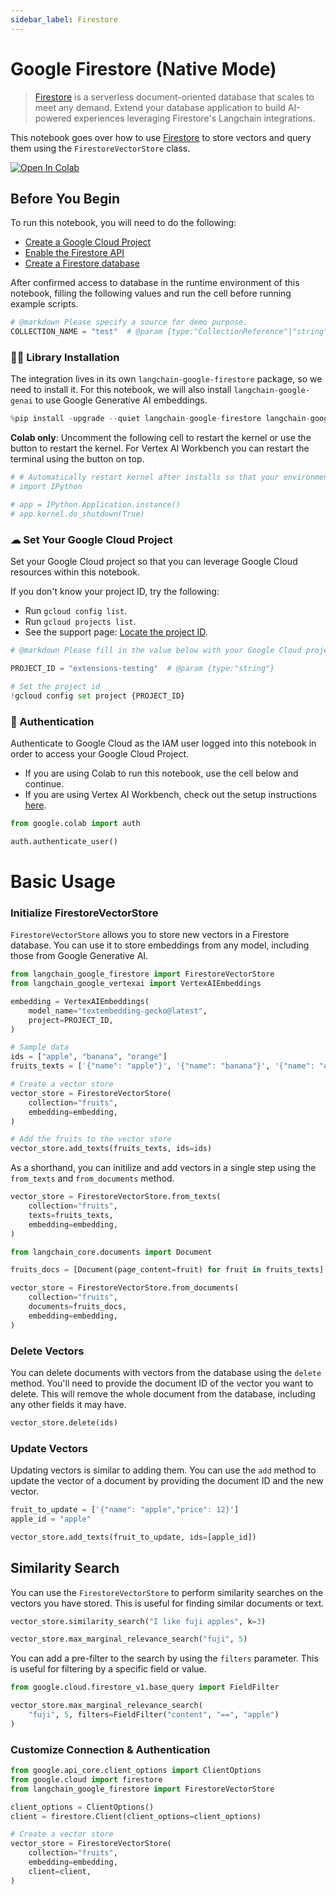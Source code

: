 ```yaml
---
sidebar_label: Firestore
---
```


# Google Firestore (Native Mode)

> [Firestore](https://cloud.google.com/firestore) is a serverless document-oriented database that scales to meet any demand. Extend your database application to build AI-powered experiences leveraging Firestore's Langchain integrations.

This notebook goes over how to use [Firestore](https://cloud.google.com/firestore) to store vectors and query them using the `FirestoreVectorStore` class.

[![Open In Colab](https://colab.research.google.com/assets/colab-badge.svg)](https://colab.research.google.com/github/googleapis/langchain-google-firestore-python/blob/main/docs/vectorstores.ipynb)

## Before You Begin

To run this notebook, you will need to do the following:

* [Create a Google Cloud Project](https://developers.google.com/workspace/guides/create-project)
* [Enable the Firestore API](https://console.cloud.google.com/flows/enableapi?apiid=firestore.googleapis.com)
* [Create a Firestore database](https://cloud.google.com/firestore/docs/manage-databases)

After confirmed access to database in the runtime environment of this notebook, filling the following values and run the cell before running example scripts.


```python
# @markdown Please specify a source for demo purpose.
COLLECTION_NAME = "test"  # @param {type:"CollectionReference"|"string"}
```

### 🦜🔗 Library Installation

The integration lives in its own `langchain-google-firestore` package, so we need to install it. For this notebook, we will also install `langchain-google-genai` to use Google Generative AI embeddings.


```python
%pip install -upgrade --quiet langchain-google-firestore langchain-google-vertexai
```

**Colab only**: Uncomment the following cell to restart the kernel or use the button to restart the kernel. For Vertex AI Workbench you can restart the terminal using the button on top.


```python
# # Automatically restart kernel after installs so that your environment can access the new packages
# import IPython

# app = IPython.Application.instance()
# app.kernel.do_shutdown(True)
```

### ☁ Set Your Google Cloud Project
Set your Google Cloud project so that you can leverage Google Cloud resources within this notebook.

If you don't know your project ID, try the following:

* Run `gcloud config list`.
* Run `gcloud projects list`.
* See the support page: [Locate the project ID](https://support.google.com/googleapi/answer/7014113).


```python
# @markdown Please fill in the value below with your Google Cloud project ID and then run the cell.

PROJECT_ID = "extensions-testing"  # @param {type:"string"}

# Set the project id
!gcloud config set project {PROJECT_ID}
```

### 🔐 Authentication

Authenticate to Google Cloud as the IAM user logged into this notebook in order to access your Google Cloud Project.

- If you are using Colab to run this notebook, use the cell below and continue.
- If you are using Vertex AI Workbench, check out the setup instructions [here](https://github.com/GoogleCloudPlatform/generative-ai/tree/main/setup-env).


```python
from google.colab import auth

auth.authenticate_user()
```

# Basic Usage

### Initialize FirestoreVectorStore

`FirestoreVectorStore` allows you to store new vectors in a Firestore database. You can use it to store embeddings from any model, including those from Google Generative AI.


```python
from langchain_google_firestore import FirestoreVectorStore
from langchain_google_vertexai import VertexAIEmbeddings

embedding = VertexAIEmbeddings(
    model_name="textembedding-gecko@latest",
    project=PROJECT_ID,
)

# Sample data
ids = ["apple", "banana", "orange"]
fruits_texts = ['{"name": "apple"}', '{"name": "banana"}', '{"name": "orange"}']

# Create a vector store
vector_store = FirestoreVectorStore(
    collection="fruits",
    embedding=embedding,
)

# Add the fruits to the vector store
vector_store.add_texts(fruits_texts, ids=ids)
```

As a shorthand, you can initilize and add vectors in a single step using the `from_texts` and `from_documents` method.


```python
vector_store = FirestoreVectorStore.from_texts(
    collection="fruits",
    texts=fruits_texts,
    embedding=embedding,
)
```


```python
from langchain_core.documents import Document

fruits_docs = [Document(page_content=fruit) for fruit in fruits_texts]

vector_store = FirestoreVectorStore.from_documents(
    collection="fruits",
    documents=fruits_docs,
    embedding=embedding,
)
```

### Delete Vectors

You can delete documents with vectors from the database using the `delete` method. You'll need to provide the document ID of the vector you want to delete. This will remove the whole document from the database, including any other fields it may have.


```python
vector_store.delete(ids)
```

### Update Vectors

Updating vectors is similar to adding them. You can use the `add` method to update the vector of a document by providing the document ID and the new vector.


```python
fruit_to_update = ['{"name": "apple","price": 12}']
apple_id = "apple"

vector_store.add_texts(fruit_to_update, ids=[apple_id])
```

## Similarity Search

You can use the `FirestoreVectorStore` to perform similarity searches on the vectors you have stored. This is useful for finding similar documents or text.


```python
vector_store.similarity_search("I like fuji apples", k=3)
```


```python
vector_store.max_marginal_relevance_search("fuji", 5)
```

You can add a pre-filter to the search by using the `filters` parameter. This is useful for filtering by a specific field or value.


```python
from google.cloud.firestore_v1.base_query import FieldFilter

vector_store.max_marginal_relevance_search(
    "fuji", 5, filters=FieldFilter("content", "==", "apple")
)
```

### Customize Connection & Authentication


```python
from google.api_core.client_options import ClientOptions
from google.cloud import firestore
from langchain_google_firestore import FirestoreVectorStore

client_options = ClientOptions()
client = firestore.Client(client_options=client_options)

# Create a vector store
vector_store = FirestoreVectorStore(
    collection="fruits",
    embedding=embedding,
    client=client,
)
```
